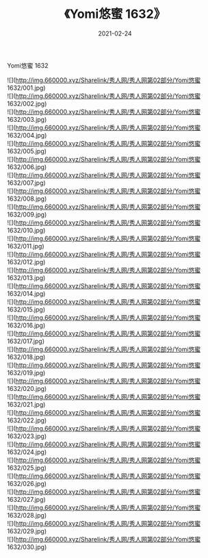 ﻿---
layout: post
title:  《Yomi悠蜜 1632》
date:   2021-02-24
img: http://img.660000.xyz/Sharelink/秀人网/秀人网第02部分/Yomi悠蜜 1632/000.jpg
categories: [美女, 清纯, 唯美]
---

Yomi悠蜜 1632

  ![](http://img.660000.xyz/Sharelink/秀人网/秀人网第02部分/Yomi悠蜜 1632/001.jpg) <br> ![](http://img.660000.xyz/Sharelink/秀人网/秀人网第02部分/Yomi悠蜜 1632/002.jpg) <br> ![](http://img.660000.xyz/Sharelink/秀人网/秀人网第02部分/Yomi悠蜜 1632/003.jpg) <br> ![](http://img.660000.xyz/Sharelink/秀人网/秀人网第02部分/Yomi悠蜜 1632/004.jpg) <br> ![](http://img.660000.xyz/Sharelink/秀人网/秀人网第02部分/Yomi悠蜜 1632/005.jpg) <br> ![](http://img.660000.xyz/Sharelink/秀人网/秀人网第02部分/Yomi悠蜜 1632/006.jpg) <br> ![](http://img.660000.xyz/Sharelink/秀人网/秀人网第02部分/Yomi悠蜜 1632/007.jpg) <br> ![](http://img.660000.xyz/Sharelink/秀人网/秀人网第02部分/Yomi悠蜜 1632/008.jpg) <br> ![](http://img.660000.xyz/Sharelink/秀人网/秀人网第02部分/Yomi悠蜜 1632/009.jpg) <br> ![](http://img.660000.xyz/Sharelink/秀人网/秀人网第02部分/Yomi悠蜜 1632/010.jpg) <br> ![](http://img.660000.xyz/Sharelink/秀人网/秀人网第02部分/Yomi悠蜜 1632/011.jpg) <br> ![](http://img.660000.xyz/Sharelink/秀人网/秀人网第02部分/Yomi悠蜜 1632/012.jpg) <br> ![](http://img.660000.xyz/Sharelink/秀人网/秀人网第02部分/Yomi悠蜜 1632/013.jpg) <br> ![](http://img.660000.xyz/Sharelink/秀人网/秀人网第02部分/Yomi悠蜜 1632/014.jpg) <br> ![](http://img.660000.xyz/Sharelink/秀人网/秀人网第02部分/Yomi悠蜜 1632/015.jpg) <br> ![](http://img.660000.xyz/Sharelink/秀人网/秀人网第02部分/Yomi悠蜜 1632/016.jpg) <br> ![](http://img.660000.xyz/Sharelink/秀人网/秀人网第02部分/Yomi悠蜜 1632/017.jpg) <br> ![](http://img.660000.xyz/Sharelink/秀人网/秀人网第02部分/Yomi悠蜜 1632/018.jpg) <br> ![](http://img.660000.xyz/Sharelink/秀人网/秀人网第02部分/Yomi悠蜜 1632/019.jpg) <br> ![](http://img.660000.xyz/Sharelink/秀人网/秀人网第02部分/Yomi悠蜜 1632/020.jpg) <br> ![](http://img.660000.xyz/Sharelink/秀人网/秀人网第02部分/Yomi悠蜜 1632/021.jpg) <br> ![](http://img.660000.xyz/Sharelink/秀人网/秀人网第02部分/Yomi悠蜜 1632/022.jpg) <br> ![](http://img.660000.xyz/Sharelink/秀人网/秀人网第02部分/Yomi悠蜜 1632/023.jpg) <br> ![](http://img.660000.xyz/Sharelink/秀人网/秀人网第02部分/Yomi悠蜜 1632/024.jpg) <br> ![](http://img.660000.xyz/Sharelink/秀人网/秀人网第02部分/Yomi悠蜜 1632/025.jpg) <br> ![](http://img.660000.xyz/Sharelink/秀人网/秀人网第02部分/Yomi悠蜜 1632/026.jpg) <br> ![](http://img.660000.xyz/Sharelink/秀人网/秀人网第02部分/Yomi悠蜜 1632/027.jpg) <br> ![](http://img.660000.xyz/Sharelink/秀人网/秀人网第02部分/Yomi悠蜜 1632/028.jpg) <br> ![](http://img.660000.xyz/Sharelink/秀人网/秀人网第02部分/Yomi悠蜜 1632/029.jpg) <br> ![](http://img.660000.xyz/Sharelink/秀人网/秀人网第02部分/Yomi悠蜜 1632/030.jpg) <br>